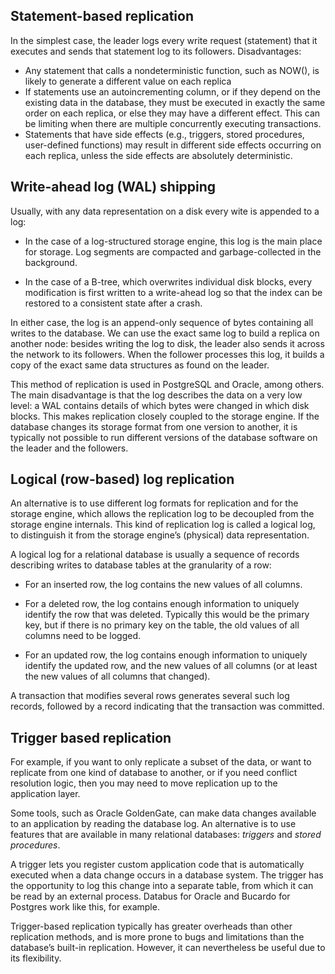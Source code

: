 ## Statement-based replication

In the simplest case, the leader logs every write request (statement) that it executes and sends that statement log to its followers.
Disadvantages:
-   Any statement that calls a nondeterministic function, such as NOW(), is likely to generate a different value on each replica
-   If statements use an autoincrementing column, or if they depend on the existing data in the database, they must be executed in exactly the same order on each replica, or else they may have a different effect. This can be limiting when there are multiple concurrently executing transactions.
-   Statements that have side effects (e.g., triggers, stored procedures, user-defined functions) may result in different side effects occurring on each replica, unless the side effects are absolutely deterministic.


##  Write-ahead log (WAL) shipping

Usually, with any data representation on a disk every wite is appended to a log:
-   In the case of a log-structured storage engine, this log is the main place for storage. Log segments are compacted and garbage-collected in the background.
    
-   In the case of a B-tree, which overwrites individual disk blocks, every modification is first written to a write-ahead log so that the index can be restored to a consistent state after a crash.
 
 In either case, the log is an append-only sequence of bytes containing all writes to the database. We can use the exact same log to build a replica on another node: besides writing the log to disk, the leader also sends it across the network to its followers. When the follower processes this log, it builds a copy of the exact same data structures as found on the leader.
 
 This method of replication is used in PostgreSQL and Oracle, among others. The main disadvantage is that the log describes the data on a very low level: a WAL contains details of which bytes were changed in which disk blocks. This makes replication closely coupled to the storage engine. If the database changes its storage format from one version to another, it is typically not possible to run different versions of the database software on the leader and the followers.
 
 ## Logical (row-based) log replication
 
An alternative is to use different log formats for replication and for the storage engine, which allows the replication log to be decoupled from the storage engine internals. This kind of replication log is called a logical log, to distinguish it from the storage engine’s (physical) data representation.
 
A logical log for a relational database is usually a sequence of records describing writes to database tables at the granularity of a row:

-   For an inserted row, the log contains the new values of all columns.

-   For a deleted row, the log contains enough information to uniquely identify the row that was deleted. Typically this would be the primary key, but if there is no primary key on the table, the old values of all columns need to be logged.
    
-   For an updated row, the log contains enough information to uniquely identify the updated row, and the new values of all columns (or at least the new values of all columns that changed).

A transaction that modifies several rows generates several such log records, followed by a record indicating that the transaction was committed.

## Trigger based replication

 For example, if you want to only replicate a subset of the data, or want to replicate from one kind of database to another, or if you need conflict resolution logic, then you may need to move replication up to the application layer.

Some tools, such as Oracle GoldenGate, can make data changes available to an application by reading the database log. An alternative is to use features that are available in many relational databases: *triggers* and *stored procedures*.

A trigger lets you register custom application code that is automatically executed when a data change occurs in a database system. The trigger has the opportunity to log this change into a separate table, from which it can be read by an external process. Databus for Oracle and Bucardo for Postgres work like this, for example.

Trigger-based replication typically has greater overheads than other replication methods, and is more prone to bugs and limitations than the database’s built-in replication. However, it can nevertheless be useful due to its flexibility.


